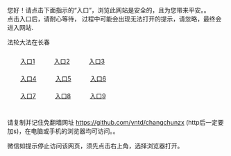 您好！请点击下面指示的“入口”，浏览此网站是安全的，且为您带来平安。。 <br/>
点击入口后，请耐心等待， 过程中可能会出现无法打开的提示，请忽略，最终会进入网站. </br>

法轮大法在长春<br/>
<div style="padding:10px"><a style="margin:20px" target="_blank" href="https://djcvkj1l30r8l.cloudfront.net/2Qpsp?txdbi" id="ccLink1" rel="nofollow">入口1</a> <a target="_blank" style="margin:20px" href="https://d2dqfxiaf7hsp6.cloudfront.net/2Qpsp?juzcl" id="ccLink2" rel="nofollow">入口2</a> <a style="margin:20px" target="_blank" href="https://djz9wqpjpjfs.cloudfront.net/2Qpsp?wrnzdmfs" id="ccLink3" rel="nofollow">入口3</a></div>

<div style="padding:10px" ><a style="margin:20px" target="_blank" href="https://djcvkj1l30r8l.cloudfront.net/2Qpsp?txdbi" id="ccLink4" rel="nofollow">入口4</a> <a style="margin:20px" href="https://d2dqfxiaf7hsp6.cloudfront.net/2Qpsp?juzcl" target="_blank" id="ccLink5" rel="nofollow">入口5</a> <a style="margin:20px" href="https://djz9wqpjpjfs.cloudfront.net/2Qpsp?wrnzdmfs" target="_blank" id="ccLink6" rel="nofollow">入口6</a></div>

<div style="padding:10px"><a style="margin:20px" target="_blank" href="https://djcvkj1l30r8l.cloudfront.net/2Qpsp?txdbi" id="ccLink7" rel="nofollow">入口7</a> <a style="margin:20px" href="https://d2dqfxiaf7hsp6.cloudfront.net/2Qpsp?juzcl" target="_blank" id="ccLink8" rel="nofollow">入口8</a> <a style="margin:20px" target="_blank" href="https://djz9wqpjpjfs.cloudfront.net/2Qpsp?wrnzdmfs" id="ccLink9" rel="nofollow">入口9</a></div>

<br/>



请复制并记住免翻墙网址 https://github.com/yntd/changchunzx (http后一定要加s)，在电脑或手机的浏览器均可访问。。<br/>

微信如提示停止访问该网页，须先点击右上角，选择浏览器打开。
